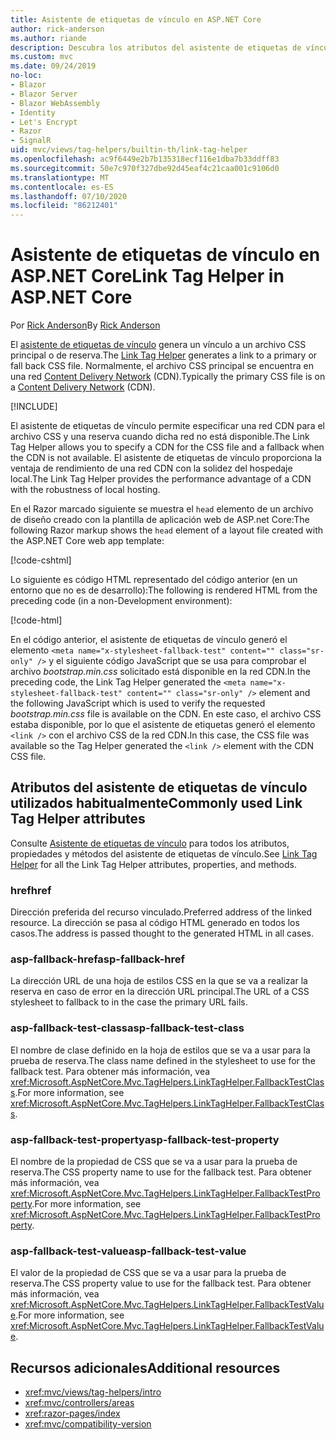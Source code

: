 ```yaml
---
title: Asistente de etiquetas de vínculo en ASP.NET Core
author: rick-anderson
ms.author: riande
description: Descubra los atributos del asistente de etiquetas de vínculo de ASP.NET Core y el papel que desempeña cada atributo al ampliar el comportamiento de la etiqueta de vínculo de código HTML.
ms.custom: mvc
ms.date: 09/24/2019
no-loc:
- Blazor
- Blazor Server
- Blazor WebAssembly
- Identity
- Let's Encrypt
- Razor
- SignalR
uid: mvc/views/tag-helpers/builtin-th/link-tag-helper
ms.openlocfilehash: ac9f6449e2b7b135318ecf116e1dba7b33ddff83
ms.sourcegitcommit: 50e7c970f327dbe92d45eaf4c21caa001c9106d0
ms.translationtype: MT
ms.contentlocale: es-ES
ms.lasthandoff: 07/10/2020
ms.locfileid: "86212401"
---
```

# <a name="link-tag-helper-in-aspnet-core"></a><span data-ttu-id="cf8e4-103">Asistente de etiquetas de vínculo en ASP.NET Core</span><span class="sxs-lookup"><span data-stu-id="cf8e4-103">Link Tag Helper in ASP.NET Core</span></span>

<span data-ttu-id="cf8e4-104">Por [Rick Anderson](https://twitter.com/RickAndMSFT)</span><span class="sxs-lookup"><span data-stu-id="cf8e4-104">By [Rick Anderson](https://twitter.com/RickAndMSFT)</span></span>

<span data-ttu-id="cf8e4-105">El [asistente de etiquetas de vínculo](xref:Microsoft.AspNetCore.Mvc.TagHelpers.LinkTagHelper) genera un vínculo a un archivo CSS principal o de reserva.</span><span class="sxs-lookup"><span data-stu-id="cf8e4-105">The [Link Tag Helper](xref:Microsoft.AspNetCore.Mvc.TagHelpers.LinkTagHelper) generates a link to a primary or fall back CSS file.</span></span> <span data-ttu-id="cf8e4-106">Normalmente, el archivo CSS principal se encuentra en una red [Content Delivery Network](/office365/enterprise/content-delivery-networks#what-exactly-is-a-cdn) (CDN).</span><span class="sxs-lookup"><span data-stu-id="cf8e4-106">Typically the primary CSS file is on a [Content Delivery Network](/office365/enterprise/content-delivery-networks#what-exactly-is-a-cdn) (CDN).</span></span>

[!INCLUDE[](~/includes/cdn.md)]

<span data-ttu-id="cf8e4-107">El asistente de etiquetas de vínculo permite especificar una red CDN para el archivo CSS y una reserva cuando dicha red no está disponible.</span><span class="sxs-lookup"><span data-stu-id="cf8e4-107">The Link Tag Helper allows you to specify a CDN for the CSS file and a fallback when the CDN is not available.</span></span> <span data-ttu-id="cf8e4-108">El asistente de etiquetas de vínculo proporciona la ventaja de rendimiento de una red CDN con la solidez del hospedaje local.</span><span class="sxs-lookup"><span data-stu-id="cf8e4-108">The Link Tag Helper provides the performance advantage of a CDN with the robustness of local hosting.</span></span>

<span data-ttu-id="cf8e4-109">En el Razor marcado siguiente se muestra el `head` elemento de un archivo de diseño creado con la plantilla de aplicación web de ASP.net Core:</span><span class="sxs-lookup"><span data-stu-id="cf8e4-109">The following Razor markup shows the `head` element of a layout file created with the ASP.NET Core web app template:</span></span>

[!code-cshtml[](link-tag-helper/sample/_Layout.cshtml?name=snippet)]

<span data-ttu-id="cf8e4-110">Lo siguiente es código HTML representado del código anterior (en un entorno que no es de desarrollo):</span><span class="sxs-lookup"><span data-stu-id="cf8e4-110">The following is rendered HTML from the preceding code (in a non-Development environment):</span></span>

[!code-html[](link-tag-helper/sample/HtmlPage1.html)]

<span data-ttu-id="cf8e4-111">En el código anterior, el asistente de etiquetas de vínculo generó el elemento `<meta name="x-stylesheet-fallback-test" content="" class="sr-only" />` y el siguiente código JavaScript que se usa para comprobar el archivo *bootstrap.min.css* solicitado está disponible en la red CDN.</span><span class="sxs-lookup"><span data-stu-id="cf8e4-111">In the preceding code, the Link Tag Helper generated the `<meta name="x-stylesheet-fallback-test" content="" class="sr-only" />` element and the following JavaScript which is used to verify the requested *bootstrap.min.css* file is available on the CDN.</span></span> <span data-ttu-id="cf8e4-112">En este caso, el archivo CSS estaba disponible, por lo que el asistente de etiquetas generó el elemento `<link />` con el archivo CSS de la red CDN.</span><span class="sxs-lookup"><span data-stu-id="cf8e4-112">In this case, the CSS file was available so the Tag Helper generated the `<link />` element with the CDN CSS file.</span></span>

## <a name="commonly-used-link-tag-helper-attributes"></a><span data-ttu-id="cf8e4-113">Atributos del asistente de etiquetas de vínculo utilizados habitualmente</span><span class="sxs-lookup"><span data-stu-id="cf8e4-113">Commonly used Link Tag Helper attributes</span></span>

<span data-ttu-id="cf8e4-114">Consulte [Asistente de etiquetas de vínculo](xref:Microsoft.AspNetCore.Mvc.TagHelpers.LinkTagHelper) para todos los atributos, propiedades y métodos del asistente de etiquetas de vínculo.</span><span class="sxs-lookup"><span data-stu-id="cf8e4-114">See [Link Tag Helper](xref:Microsoft.AspNetCore.Mvc.TagHelpers.LinkTagHelper)  for all the Link Tag Helper attributes, properties, and methods.</span></span>

### <a name="href"></a><span data-ttu-id="cf8e4-115">href</span><span class="sxs-lookup"><span data-stu-id="cf8e4-115">href</span></span>

<span data-ttu-id="cf8e4-116">Dirección preferida del recurso vinculado.</span><span class="sxs-lookup"><span data-stu-id="cf8e4-116">Preferred address of the linked resource.</span></span> <span data-ttu-id="cf8e4-117">La dirección se pasa al código HTML generado en todos los casos.</span><span class="sxs-lookup"><span data-stu-id="cf8e4-117">The address is passed thought to the generated HTML in all cases.</span></span>

### <a name="asp-fallback-href"></a><span data-ttu-id="cf8e4-118">asp-fallback-href</span><span class="sxs-lookup"><span data-stu-id="cf8e4-118">asp-fallback-href</span></span>

<span data-ttu-id="cf8e4-119">La dirección URL de una hoja de estilos CSS en la que se va a realizar la reserva en caso de error en la dirección URL principal.</span><span class="sxs-lookup"><span data-stu-id="cf8e4-119">The URL of a CSS stylesheet to fallback to in the case the primary URL fails.</span></span>

### <a name="asp-fallback-test-class"></a><span data-ttu-id="cf8e4-120">asp-fallback-test-class</span><span class="sxs-lookup"><span data-stu-id="cf8e4-120">asp-fallback-test-class</span></span>

<span data-ttu-id="cf8e4-121">El nombre de clase definido en la hoja de estilos que se va a usar para la prueba de reserva.</span><span class="sxs-lookup"><span data-stu-id="cf8e4-121">The class name defined in the stylesheet to use for the fallback test.</span></span> <span data-ttu-id="cf8e4-122">Para obtener más información, vea <xref:Microsoft.AspNetCore.Mvc.TagHelpers.LinkTagHelper.FallbackTestClass>.</span><span class="sxs-lookup"><span data-stu-id="cf8e4-122">For more information, see <xref:Microsoft.AspNetCore.Mvc.TagHelpers.LinkTagHelper.FallbackTestClass>.</span></span>

### <a name="asp-fallback-test-property"></a><span data-ttu-id="cf8e4-123">asp-fallback-test-property</span><span class="sxs-lookup"><span data-stu-id="cf8e4-123">asp-fallback-test-property</span></span>

<span data-ttu-id="cf8e4-124">El nombre de la propiedad de CSS que se va a usar para la prueba de reserva.</span><span class="sxs-lookup"><span data-stu-id="cf8e4-124">The CSS property name to use for the fallback test.</span></span> <span data-ttu-id="cf8e4-125">Para obtener más información, vea <xref:Microsoft.AspNetCore.Mvc.TagHelpers.LinkTagHelper.FallbackTestProperty>.</span><span class="sxs-lookup"><span data-stu-id="cf8e4-125">For more information, see <xref:Microsoft.AspNetCore.Mvc.TagHelpers.LinkTagHelper.FallbackTestProperty>.</span></span>

### <a name="asp-fallback-test-value"></a><span data-ttu-id="cf8e4-126">asp-fallback-test-value</span><span class="sxs-lookup"><span data-stu-id="cf8e4-126">asp-fallback-test-value</span></span>

<span data-ttu-id="cf8e4-127">El valor de la propiedad de CSS que se va a usar para la prueba de reserva.</span><span class="sxs-lookup"><span data-stu-id="cf8e4-127">The CSS property value to use for the fallback test.</span></span> <span data-ttu-id="cf8e4-128">Para obtener más información, vea <xref:Microsoft.AspNetCore.Mvc.TagHelpers.LinkTagHelper.FallbackTestValue>.</span><span class="sxs-lookup"><span data-stu-id="cf8e4-128">For more information, see <xref:Microsoft.AspNetCore.Mvc.TagHelpers.LinkTagHelper.FallbackTestValue>.</span></span>

## <a name="additional-resources"></a><span data-ttu-id="cf8e4-129">Recursos adicionales</span><span class="sxs-lookup"><span data-stu-id="cf8e4-129">Additional resources</span></span>

* <xref:mvc/views/tag-helpers/intro>
* <xref:mvc/controllers/areas>
* <xref:razor-pages/index>
* <xref:mvc/compatibility-version>
